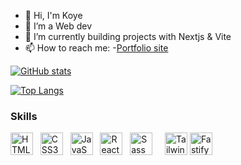 - 👋 Hi, I'm Koye
- 👀 I’m a Web dev
- 🌱 I’m currently building projects with Nextjs & Vite
- 📫 How to reach me:
    -[Portfolio site](https://koyev3.vercel.app/)
    
[![ GitHub stats](https://github-readme-stats.vercel.app/api?username=kryptcode&count_private=true&show_icons=true&theme=radical)](https://github.com/kryptcode/github-readme-stats)

[![Top Langs](https://github-readme-stats.vercel.app/api/top-langs/?username=kryptcode&layout=compact&count_private=true&show_icons=true&theme=radical)](https://github.com/kryptcode/github-readme-stats)

### Skills

<p align="left">
<a href="https://developer.mozilla.org/en-US/docs/Glossary/HTML5" target="_blank" rel="noreferrer"><img src="https://raw.githubusercontent.com/danielcranney/readme-generator/main/public/icons/skills/html5-colored.svg" width="36" height="36" alt="HTML5" /></a> &nbsp;
<a href="https://www.w3.org/TR/CSS/#css" target="_blank" rel="noreferrer"><img src="https://raw.githubusercontent.com/danielcranney/readme-generator/main/public/icons/skills/css3-colored.svg" width="36" height="36" alt="CSS3" /></a> &nbsp;
 <a href="https://developer.mozilla.org/en-US/docs/Web/JavaScript" target="_blank" rel="noreferrer"><img src="https://raw.githubusercontent.com/danielcranney/readme-generator/main/public/icons/skills/javascript-colored.svg" width="36" height="36" alt="JavaScript" /></a> &nbsp;
<a href="https://reactjs.org/" target="_blank" rel="noreferrer"><img src="https://raw.githubusercontent.com/danielcranney/readme-generator/main/public/icons/skills/react-colored.svg" width="36" height="36" alt="React" /></a> &nbsp; <a href="https://sass-lang.com/" target="_blank" rel="noreferrer"><img src="https://raw.githubusercontent.com/danielcranney/readme-generator/main/public/icons/skills/sass-colored.svg" width="36" height="36" alt="Sass" /></a> &nbsp;  &nbsp; <a href="https://tailwindcss.com/" target="_blank" rel="noreferrer"><img src="https://raw.githubusercontent.com/danielcranney/readme-generator/main/public/icons/skills/tailwindcss-colored.svg" width="36" height="36" alt="TailwindCSS" /></a> <a href="https://www.fastify.io/" target="_blank" rel="noreferrer"><img src="https://i.ibb.co/d7QBSwb/fastify-1024x657.png" width="36" height="36" alt="Fastify" /></a>
   

